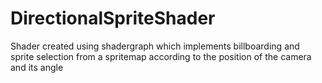 # DirectionalSpriteShader
Shader created using shadergraph which implements billboarding and sprite selection from a spritemap according to the position of the camera and its angle
